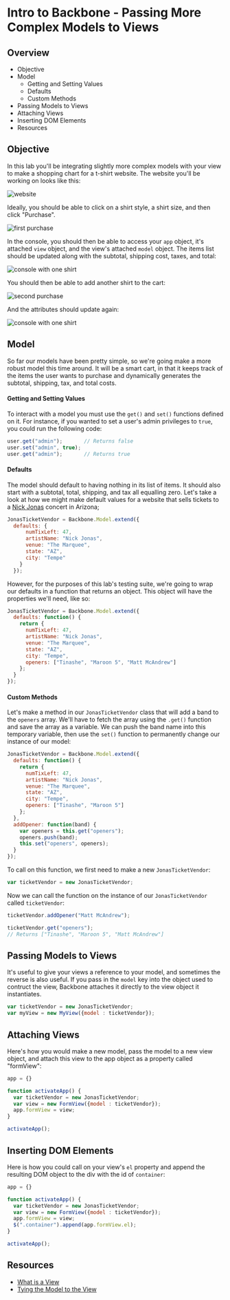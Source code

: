# Intro to Backbone - Passing More Complex Models to Views

## Overview

* Objective
* Model
  * Getting and Setting Values
  * Defaults
  * Custom Methods
* Passing Models to Views
* Attaching Views
* Inserting DOM Elements
* Resources

## Objective

In this lab you'll be integrating slightly more complex models with your view to make a shopping chart for a t-shirt website. The website you'll be working on looks like this:

![website](http://web-dev-readme-photos.s3.amazonaws.com/js/dino/html.png)

Ideally, you should be able to click on a shirt style, a shirt size, and then click "Purchase".

![first purchase](http://web-dev-readme-photos.s3.amazonaws.com/js/dino/first-purchase.png)

In the console, you should then be able to access your `app` object, it's attached `view` object, and the view's attached `model` object. The items list should be updated along with the subtotal, shipping cost, taxes, and total:

![console with one shirt](http://web-dev-readme-photos.s3.amazonaws.com/js/dino/one-shirt.png)

You should then be able to add another shirt to the cart:

![second purchase](http://web-dev-readme-photos.s3.amazonaws.com/js/dino/second-purchase.png)

And the attributes should update again:

![console with one shirt](http://web-dev-readme-photos.s3.amazonaws.com/js/dino/two-shirts.png)

## Model

So far our models have been pretty simple, so we're going make a more robust model this time around. It will be a smart cart, in that it keeps track of the items the user wants to purchase and dynamically generates the subtotal, shipping, tax, and total costs.

#### Getting and Setting Values

To interact with a model you must use the `get()` and `set()` functions defined on it. For instance, if you wanted to set a user's admin privileges to `true`, you could run the following code:

```javascript
user.get("admin");       // Returns false
user.set("admin", true);
user.get("admin");       // Returns true
```

#### Defaults

The model should default to having nothing in its list of items. It should also start with a subtotal, total, shipping, and tax all equalling zero. Let's take a look at how we might make default values for a website that sells tickets to a [Nick Jonas](http://media.giphy.com/media/CxJ3esBGiK3du/giphy.gif) concert in Arizona;

```javascript
JonasTicketVendor = Backbone.Model.extend({
  defaults: {
      numTixLeft: 47,
      artistName: "Nick Jonas",
      venue: "The Marquee",
      state: "AZ",
      city: "Tempe"
    }
  });
```

However, for the purposes of this lab's testing suite, we're going to wrap our defaults in a function that returns an object. This object will have the properties we'll need, like so:

```javascript
JonasTicketVendor = Backbone.Model.extend({
  defaults: function() { 
    return {
      numTixLeft: 47,
      artistName: "Nick Jonas",
      venue: "The Marquee",
      state: "AZ",
      city: "Tempe",
      openers: ["Tinashe", "Maroon 5", "Matt McAndrew"]
    };
  }
});
```

#### Custom Methods

Let's make a method in our `JonasTicketVendor` class that will add a band to the `openers` array. We'll have to fetch the array using the `.get()` function and save the array as a variable. We can push the band name into this temporary variable, then use the `set()` function to permanently change our instance of our model:

```javascript
JonasTicketVendor = Backbone.Model.extend({
  defaults: function() { 
    return {
      numTixLeft: 47,
      artistName: "Nick Jonas",
      venue: "The Marquee",
      state: "AZ",
      city: "Tempe",
      openers: ["Tinashe", "Maroon 5"]
    };
  },
  addOpener: function(band) {
    var openers = this.get("openers");
    openers.push(band);
    this.set("openers", openers);
  }
});
```

To call on this function, we first need to make a new `JonasTicketVendor`:

```javascript
var ticketVendor = new JonasTicketVendor;
```

Now we can call the function on the instance of our `JonasTicketVendor` called `ticketVendor`:

```javascript
ticketVendor.addOpener("Matt McAndrew");

ticketVendor.get("openers");
// Returns ["Tinashe", "Maroon 5", "Matt McAndrew"]
```

## Passing Models to Views

It's useful to give your views a reference to your model, and sometimes the reverse is also useful. If you pass in the `model` key into the object used to contruct the view, Backbone attaches it directly to the view object it instantiates.

```javascript
var ticketVendor = new JonasTicketVendor;
var myView = new MyView({model : ticketVendor});
```

## Attaching Views

Here's how you would make a new model, pass the model to a new view object, and attach this view to the app object as a property called "formView":

```javascript
app = {}

function activateApp() {
  var ticketVendor = new JonasTicketVendor;
  var view = new FormView({model : ticketVendor});
  app.formView = view;
}

activateApp();
```

## Inserting DOM Elements

Here is how you could call on your view's `el` property and append the resulting DOM object to the div with the id of `container`:

```javascript
app = {}

function activateApp() {
  var ticketVendor = new JonasTicketVendor;
  var view = new FormView({model : ticketVendor});
  app.formView = view;
  $(".container").append(app.formView.el);
}

activateApp();
```

## Resources

* [What is a View](https://cdnjs.com/libraries/backbone.js/tutorials/what-is-a-view/)
* [Tying the Model to the View](http://orizens.com/wp/topics/backbone-view-patterns-the-relationship-with-model/)
